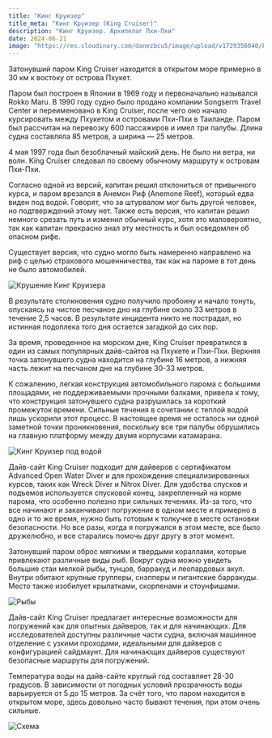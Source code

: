 ```yaml
---
title: "Кинг Круизер"
title_meta: "Кинг Круизер (King Cruiser)"
description: "Кинг Круизер. Архипелаг Пхи-Пхи"
date: 2024-06-21
image: "https://res.cloudinary.com/danezbcu5/image/upload/v1729356040/king_cruiser_preview_qsfztr.png"
---
```

Затонувший паром King Cruiser находится в открытом море примерно в 30 км к востоку от острова Пхукет.

Паром был построен в Японии в 1969 году и первоначально назывался Rokko Maru. В 1990 году судно было продано компании Songserm Travel Center и переименовано в King Cruiser, после чего оно начало курсировать между Пхукетом и островами Пхи-Пхи в Таиланде. Паром был рассчитан на перевозку 600 пассажиров и имел три палубы. Длина судна составляла 85 метров, а ширина — 25 метров.

4 мая 1997 года был безоблачный майский день. Не было ни ветра, ни волн. King Cruiser следовал по своему обычному маршруту к островам Пхи-Пхи.

Согласно одной из версий, капитан решил отклониться от привычного курса, и паром врезался в Анемон Риф (Anemone Reef), который едва виден под водой. Говорят, что за штурвалом мог быть другой человек, но подтверждений этому нет. Также есть версия, что капитан решил немного срезать путь и изменил обычный курс, хотя это маловероятно, так как капитан прекрасно знал эту местность и был осведомлен об опасном рифе.

Существует версия, что судно могло быть намеренно направлено на риф с целью страхового мошенничества, так как на пароме в тот день не было автомобилей.

![Крушение Кинг Круизера](https://res.cloudinary.com/danezbcu5/image/upload/v1729356043/king_cruiser_1_vu1wjn.png "Крушение Кинг Круизера")

В результате столкновения судно получило пробоину и начало тонуть, опускаясь на чистое песчаное дно на глубине около 33 метров в течение 2,5 часов. В результате инцидента никто не пострадал, но истинная подоплека того дня остается загадкой до сих пор.

За время, проведенное на морском дне, King Cruiser превратился в один из самых популярных дайв-сайтов на Пхукете и Пхи-Пхи. Верхняя точка затонувшего судна находится на глубине 16 метров, а нижняя часть лежит на песчаном дне на глубине 30-33 метров.

К сожалению, легкая конструкция автомобильного парома с большими площадями, не поддерживаемыми прочными балками, привела к тому, что конструкция затонувшего судна разрушилась за короткий промежуток времени. Сильные течения в сочетании с теплой водой лишь ускорили этот процесс. В настоящее время не осталось ни одной заметной точки проникновения, поскольку все три палубы обрушились на главную платформу между двумя корпусами катамарана.

![Кинг Круизер под водой](https://res.cloudinary.com/danezbcu5/image/upload/v1729356041/king_cruiser_2_djb0z8.png "Кинг Круизер под водой")

Дайв-сайт King Cruiser подходит для дайверов с сертификатом Advanced Open Water Diver и для прохождения специализированных курсов, таких как Wreck Diver и Nitrox Diver. Для удобства спусков и подъемов используется спусковой конец, закрепленный на корме парома, что особенно полезно при сильных течениях. Из-за того, что все начинают и заканчивают погружение в одном месте и примерно в одно и то же время, нужно быть готовым к толкучке в месте остановки безопасности. Но все разы, когда я погружался в этом месте, все было дружелюбно, и все старались помочь друг другу в этот момент.

Затонувший паром оброс мягкими и твердыми кораллами, которые привлекают различные виды рыб. Вокруг судна можно увидеть большие стаи мелкой рыбы, тунцов, барракуд и леопардовых акул. Внутри обитают крупные групперы, снэпперы и гигантские барракуды. Место также изобилует крылатками, скорпенами и стоунфишами.

![Рыбы](https://res.cloudinary.com/danezbcu5/image/upload/v1729356038/king_cruiser_3_ixwbuy.png "Рыбы")

Дайв-сайт King Cruiser предлагает интересные возможности для погружений как для опытных дайверов, так и для начинающих. Для исследователей доступны различные части судна, включая машинное отделение с узкими проходами, идеальными для дайверов с конфигурацией сайдмаунт. Для начинающих дайверов существуют безопасные маршруты для погружений.

Температура воды на дайв-сайте круглый год составляет 28-30 градусов. В зависимости от погодных условий прозрачность воды варьируется от 5 до 15 метров. За счёт того, что паром находится в открытом море, здесь довольно часто бывают течения, при этом очень сильные.

![Схема](https://res.cloudinary.com/danezbcu5/image/upload/v1729356037/king_cruiser_4_xfktwl.png "Схема Кинг Круизера")
